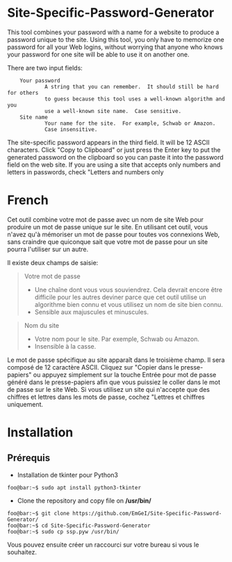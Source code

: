 # Site-Specific-Password-Generator
This tool combines your password with a name for a website to produce a
password unique to the site.  Using this tool, you only have to memorize
one password for all your Web logins, without worrying that anyone who
knows your password for one site will be able to use it on another one.

There are two input fields:

        Your password
                A string that you can remember.  It should still be hard for others
                to guess because this tool uses a well-known algorithm and you
                use a well-known site name.  Case sensitive.
        Site name
                Your name for the site.  For example, Schwab or Amazon.
                Case insensitive.

The site-specific password appears in the third field.  It will be 12 ASCII
characters.  Click "Copy to Clipboard" or just press the Enter key to put the
generated password on the clipboard so you can paste it into the password
field on the web site.  If you are using a site that accepts only numbers and
letters in passwords, check "Letters and numbers only

# French
Cet outil combine votre mot de passe avec un nom de site Web pour produire un
mot de passe unique sur le site. En utilisant cet outil, vous n'avez qu'à mémoriser
un mot de passe pour toutes vos connexions Web, sans craindre que quiconque
sait que votre mot de passe pour un site pourra l'utiliser sur un autre.

Il existe deux champs de saisie:
> Votre mot de passe
  > - Une chaîne dont vous vous souviendrez. Cela devrait encore être difficile pour les autres deviner parce que cet outil utilise un algorithme bien connu et vous utilisez un nom de site bien connu. 
  > - Sensible aux majuscules et minuscules.
  
> Nom du site
  > - Votre nom pour le site. Par exemple, Schwab ou Amazon.
  > - Insensible à la casse.

Le mot de passe spécifique au site apparaît dans le troisième champ. Il sera composé de 12 caractère ASCII. 
Cliquez sur "Copier dans le presse-papiers" ou appuyez simplement sur la touche Entrée pour
mot de passe généré dans le presse-papiers afin que vous puissiez le coller dans le mot de passe
sur le site Web. Si vous utilisez un site qui n'accepte que des chiffres et
lettres dans les mots de passe, cochez "Lettres et chiffres uniquement.

# Installation
## Prérequis
- Installation de tkinter pour Python3 
```console 
foo@bar:~$ sudo apt install python3-tkinter
```

- Clone the repository and copy file on **/usr/bin/**
```console 
foo@bar:~$ git clone https://github.com/EmGeI/Site-Specific-Password-Generator/
foo@bar:~$ cd Site-Specific-Password-Generator
foo@bar:~$ sudo cp ssp.pyw /usr/bin/
```

Vous pouvez ensuite créer un raccourci sur votre bureau si vous le souhaitez.
